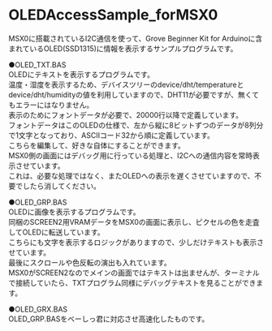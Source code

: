 # OLEDAccessSample_forMSX0
MSX0に搭載されているI2C通信を使って、Grove Beginner Kit for Arduinoに含まれているOLED(SSD1315)に情報を表示するサンプルプログラムです。

●OLED_TXT.BAS  
OLEDにテキストを表示するプログラムです。  
温度・湿度を表示するため、デバイスツリーのdevice/dht/temperatureとdevice/dht/humidityの値を利用していますので、DHT11が必要ですが、無くてもエラーにはなりません。  
表示のためにフォントデータが必要で、20000行以降で定義しています。  
フォントデータはこのOLEDの仕様で、左から縦に8ビットずつのデータが8列分で1文字となっており、ASCIIコード32から順に定義しています。  
こちらを編集して、好きな自体にすることができます。  
MSX0側の画面にはデバッグ用に行っている処理と、I2Cへの通信内容を常時表示させています。  
これは、必要な処理ではなく、またOLEDへの表示を遅くさせていますので、不要でしたら消してください。  

●OLED_GRP.BAS  
OLEDに画像を表示するプログラムです。  
同梱のSCREEN2用VRAMデータをMSX0の画面に表示し、ピクセルの色を走査してOLEDに転送しています。  
こちらにも文字を表示するロジックがありますので、少しだけテキストも表示させています。  
最後にスクロールや色反転の演出も入れています。  
MSX0がSCREEN2なのでメインの画面ではテキストは出ませんが、ターミナルで接続していたら、TXTプログラム同様にデバッグテキストを見ることができます。

●OLED_GRX.BAS    
OLED_GRP.BASをベーしっ君に対応させ高速化したものです。  


